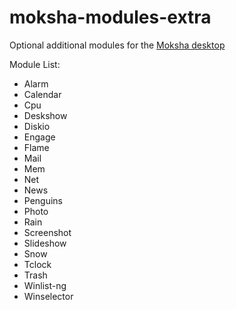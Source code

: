 # moksha-modules-extra
Optional additional modules for the [Moksha desktop](https://github.com/JeffHoogland/moksha)

Module List:

- Alarm
- Calendar
- Cpu
- Deskshow
- Diskio
- Engage
- Flame
- Mail
- Mem
- Net
- News
- Penguins
- Photo
- Rain
- Screenshot
- Slideshow
- Snow
- Tclock
- Trash
- Winlist-ng
- Winselector
